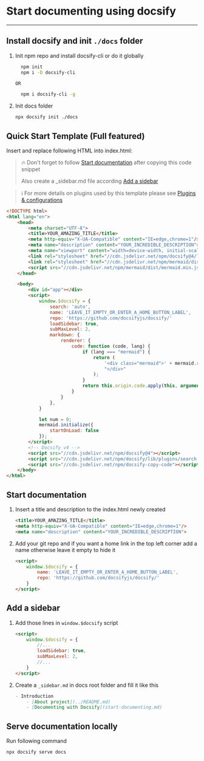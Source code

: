 # Start documenting using docsify

---

## Install docsify and init `./docs` folder
1. Init npm repo and install docsify-cli or do it globally
    ```bash
      npm init
      npm i -D docsify-cli
    
    OR
    
      npm i docsify-cli -g
    ```

1. Init docs folder
    ```bash
    npx docsify init ./docs
    ```


## Quick Start Template (Full featured)
Insert and replace following HTML into index.html:
> :fire: Don't forget to follow [Start documentation](#start-documentation) after copying this code snippet
> 
> Also create a _sidebar.md file according [Add a sidebar](#add-a-sidebar)

> :information_source: For more details on plugins used by this template please see [Plugins & configurations](docsify-docs/useful-plugins.md)

```html
<!DOCTYPE html>
<html lang="en">
    <head>
        <meta charset="UTF-8">
        <title>YOUR_AMAZING_TITLE</title>
        <meta http-equiv="X-UA-Compatible" content="IE=edge,chrome=1"/>
        <meta name="description" content="YOUR_INCREDIBLE_DESCRIPTION">
        <meta name="viewport" content="width=device-width, initial-scale=1.0, minimum-scale=1.0">
        <link rel="stylesheet" href="//cdn.jsdelivr.net/npm/docsify@4/lib/themes/vue.css">
        <link rel="stylesheet" href="//cdn.jsdelivr.net/npm/mermaid/dist/mermaid.min.css">
        <script src="//cdn.jsdelivr.net/npm/mermaid/dist/mermaid.min.js"></script>
    </head>

    <body>
        <div id="app"></div>
        <script>
            window.$docsify = {
                search: 'auto',
                name: 'LEAVE_IT_EMPTY_OR_ENTER_A_HOME_BUTTON_LABEL',
                repo: 'https://github.com/docsifyjs/docsify/'
                loadSidebar: true,
                subMaxLevel: 2,
                markdown: {
                    renderer: {
                        code: function (code, lang) {
                            if (lang === "mermaid") {
                                return (
                                    '<div class="mermaid">' + mermaid.render('mermaid-svg-' + num++, code) +
                                    "</div>"
                                );
                            }
                            return this.origin.code.apply(this, arguments);
                        }
                    }
                },
            }

            let num = 0;
            mermaid.initialize({
                startOnLoad: false
            });
        </script>
        <!-- Docsify v4 -->
        <script src="//cdn.jsdelivr.net/npm/docsify@4"></script>
        <script src="//cdn.jsdelivr.net/npm/docsify/lib/plugins/search.min.js"></script>
        <script src="//cdn.jsdelivr.net/npm/docsify-copy-code"></script>
    </body>
</html>
```   


## Start documentation
1. Insert a title and description to the index.html newly created
    ```html
    <title>YOUR_AMAZING_TITLE</title>
    <meta http-equiv="X-UA-Compatible" content="IE=edge,chrome=1"/>
    <meta name="description" content="YOUR_INCREDIBLE_DESCRIPTION">
    ```

1. Add your git repo and if you want a home link in the top left corner add a name otherwise leave it empty to hide it
    ```html
    <script>
        window.$docsify = {
            name: 'LEAVE_IT_EMPTY_OR_ENTER_A_HOME_BUTTON_LABEL',
            repo: 'https://github.com/docsifyjs/docsify/'
        }
    </script>
    ```
   

## Add a sidebar
1. Add those lines in `window.$docsify` script
    ```html
    <script>
        window.$docsify = {
            //...
            loadSidebar: true,
            subMaxLevel: 2,
            //...           
        }
    </script>
    ```
   
1. Create a `_sidebar.md` in docs root folder and fill it like this
    ```markdown
    - Introduction
        - [About project](../README.md)
        - [Documenting with Docsify](start-documenting.md)
    ```


## Serve documentation locally
Run following command
```bash
npx docsify serve docs
```
